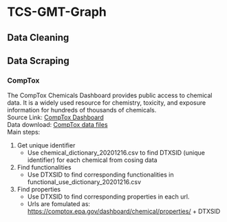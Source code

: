 # TCS-GMT-Graph
## Data Cleaning

## Data Scraping
### CompTox
The CompTox Chemicals Dashboard provides public access to chemical data. It is a widely used resource for chemistry, toxicity, and exposure information for hundreds of thousands of chemicals.\
Source Link: [CompTox Dashboard](https://comptox.epa.gov/dashboard/)\
Data download: [CompTox data files](https://epa.figshare.com/articles/dataset/The_Chemical_and_Products_Database_CPDat_MySQL_Data_File/5352997)\
Main steps:
1. Get unique identifier
   - Use chemical_dictionary_20201216.csv to find DTXSID (unique identifier) for each chemical from cosing data
3. Find functionalities
   - Use DTXSID to find corresponding functionalities in functional_use_dictionary_20201216.csv
5. Find properties
   - Use DTXSID to find corresponding properties in each url.
   - Urls are fomulated as: https://comptox.epa.gov/dashboard/chemical/properties/ + DTXSID

